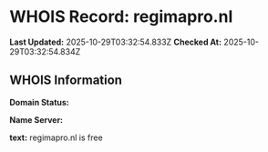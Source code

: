 # WHOIS Record: regimapro.nl

**Last Updated:** 2025-10-29T03:32:54.833Z
**Checked At:** 2025-10-29T03:32:54.834Z

## WHOIS Information

**Domain Status:** 

**Name Server:** 

**text:** regimapro.nl is free

